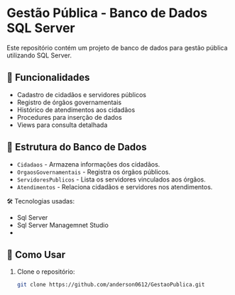 # Gestão Pública - Banco de Dados SQL Server

Este repositório contém um projeto de banco de dados para gestão pública utilizando SQL Server.

## 📌 Funcionalidades

- Cadastro de cidadãos e servidores públicos
- Registro de órgãos governamentais
- Histórico de atendimentos aos cidadãos
- Procedures para inserção de dados
- Views para consulta detalhada

## 📂 Estrutura do Banco de Dados

- `Cidadaos` - Armazena informações dos cidadãos.
- `OrgaosGovernamentais` - Registra os órgãos públicos.
- `ServidoresPublicos` - Lista os servidores vinculados aos órgãos.
- `Atendimentos` - Relaciona cidadãos e servidores nos atendimentos.

🛠️ Tecnologias usadas:
- Sql Server
- Sql Server Managemnet Studio
- 
## 🚀 Como Usar

1. Clone o repositório:
   ```sh
   git clone https://github.com/anderson0612/GestaoPublica.git

